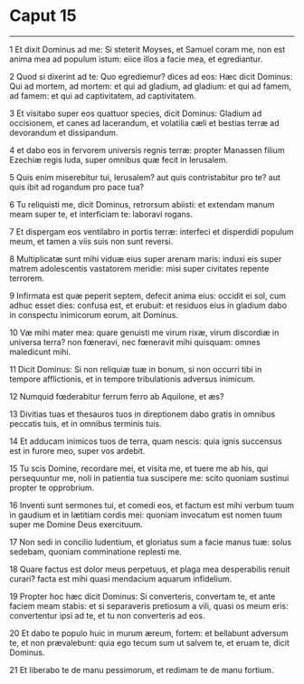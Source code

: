 # Caput 15

***

1 Et dixit Dominus ad me: Si steterit Moyses, et Samuel coram me, non est anima mea ad populum istum: eiice illos a facie mea, et egrediantur.

2 Quod si dixerint ad te: Quo egrediemur? dices ad eos: Hæc dicit Dominus: Qui ad mortem, ad mortem: et qui ad gladium, ad gladium: et qui ad famem, ad famem: et qui ad captivitatem, ad captivitatem.

3 Et visitabo super eos quattuor species, dicit Dominus: Gladium ad occisionem, et canes ad lacerandum, et volatilia cæli et bestias terræ ad devorandum et dissipandum.

4 et dabo eos in fervorem universis regnis terræ: propter Manassen filium Ezechiæ regis Iuda, super omnibus quæ fecit in Ierusalem.

5 Quis enim miserebitur tui, Ierusalem? aut quis contristabitur pro te? aut quis ibit ad rogandum pro pace tua?

6 Tu reliquisti me, dicit Dominus, retrorsum abiisti: et extendam manum meam super te, et interficiam te: laboravi rogans.

7 Et dispergam eos ventilabro in portis terræ: interfeci et disperdidi populum meum, et tamen a viis suis non sunt reversi.

8 Multiplicatæ sunt mihi viduæ eius super arenam maris: induxi eis super matrem adolescentis vastatorem meridie: misi super civitates repente terrorem.

9 Infirmata est quæ peperit septem, defecit anima eius: occidit ei sol, cum adhuc esset dies: confusa est, et erubuit: et residuos eius in gladium dabo in conspectu inimicorum eorum, ait Dominus.

10 Væ mihi mater mea: quare genuisti me virum rixæ, virum discordiæ in universa terra? non fœneravi, nec fœneravit mihi quisquam: omnes maledicunt mihi.

11 Dicit Dominus: Si non reliquiæ tuæ in bonum, si non occurri tibi in tempore afflictionis, et in tempore tribulationis adversus inimicum.

12 Numquid fœderabitur ferrum ferro ab Aquilone, et æs?

13 Divitias tuas et thesauros tuos in direptionem dabo gratis in omnibus peccatis tuis, et in omnibus terminis tuis.

14 Et adducam inimicos tuos de terra, quam nescis: quia ignis succensus est in furore meo, super vos ardebit.

15 Tu scis Domine, recordare mei, et visita me, et tuere me ab his, qui persequuntur me, noli in patientia tua suscipere me: scito quoniam sustinui propter te opprobrium.

16 Inventi sunt sermones tui, et comedi eos, et factum est mihi verbum tuum in gaudium et in lætitiam cordis mei: quoniam invocatum est nomen tuum super me Domine Deus exercituum.

17 Non sedi in concilio ludentium, et gloriatus sum a facie manus tuæ: solus sedebam, quoniam comminatione replesti me.

18 Quare factus est dolor meus perpetuus, et plaga mea desperabilis renuit curari? facta est mihi quasi mendacium aquarum infidelium.

19 Propter hoc hæc dicit Dominus: Si converteris, convertam te, et ante faciem meam stabis: et si separaveris pretiosum a vili, quasi os meum eris: convertentur ipsi ad te, et tu non converteris ad eos.

20 Et dabo te populo huic in murum æreum, fortem: et bellabunt adversum te, et non prævalebunt: quia ego tecum sum ut salvem te, et eruam te, dicit Dominus.

21 Et liberabo te de manu pessimorum, et redimam te de manu fortium.

